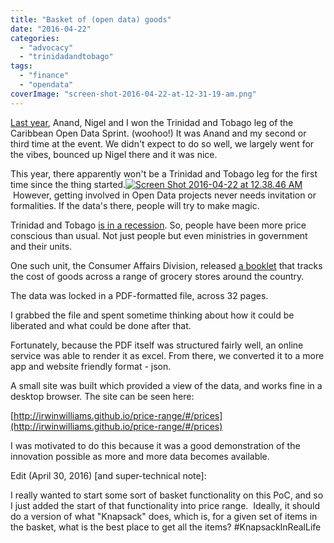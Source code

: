 ```yaml
---
title: "Basket of (open data) goods"
date: "2016-04-22"
categories: 
  - "advocacy"
  - "trinidadandtobago"
tags: 
  - "finance"
  - "opendata"
coverImage: "screen-shot-2016-04-22-at-12-31-19-am.png"
---
```


[Last year](https://irwinium.wordpress.com/2015/02/19/which-came-first-the-api-or-the-app), Anand, Nigel and I won the Trinidad and Tobago leg of the Caribbean Open Data Sprint. (woohoo!) It was Anand and my second or third time at the event. We didn't expect to do so well, we largely went for the vibes, bounced up Nigel there and it was nice.

This year, there apparently won't be a Trinidad and Tobago leg for the first time since the thing started.[![Screen Shot 2016-04-22 at 12.38.46 AM](https://irwinium.files.wordpress.com/2016/04/screen-shot-2016-04-22-at-12-38-46-am.png?w=600)](https://www.facebook.com/developingcaribbean/photos/a.275308042533860.65565.266464596751538/1031481413583182/?type=3&theater) However, getting involved in Open Data projects never needs invitation or formalities. If the data's there, people will try to make magic.

Trinidad and Tobago [is in a recession](http://www.guardian.co.tt/business/2016-02-26/deep-recession). So, people have been more price conscious than usual. Not just people but even ministries in government and their units.

One such unit, the Consumer Affairs Division, released [a booklet](http://tradeind.gov.tt/Portals/0/Supermarket%20Prices%20Booklet.pdf) that tracks the cost of goods across a range of grocery stores around the country.

The data was locked in a PDF-formatted file, across 32 pages.

I grabbed the file and spent sometime thinking about how it could be liberated and what could be done after that.

Fortunately, because the PDF itself was structured fairly well, an online service was able to render it as excel. From there, we converted it to a more app and website friendly format - json.

A small site was built which provided a view of the data, and works fine in a desktop browser. The site can be seen here:

[http://irwinwilliams.github.io/price-range/#/prices](http://irwinwilliams.github.io/price-range/#/prices)

I was motivated to do this because it was a good demonstration of the innovation possible as more and more data becomes available.

Edit (April 30, 2016) \[and super-technical note\]:

I really wanted to start some sort of basket functionality on this PoC, and so I just added the start of that functionality into price range.  Ideally, it should do a version of what "Knapsack" does, which is, for a given set of items in the basket, what is the best place to get all the items? #KnapsackInRealLife
